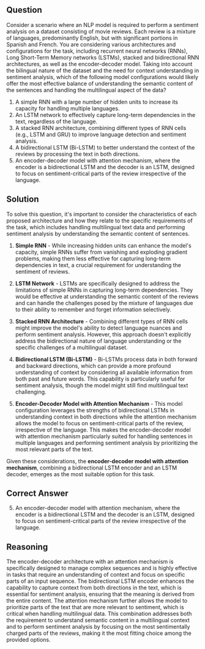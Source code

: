 ## Question

Consider a scenario where an NLP model is required to perform a sentiment analysis on a dataset consisting of movie reviews. Each review is a mixture of languages, predominantly English, but with significant portions in Spanish and French. You are considering various architectures and configurations for the task, including recurrent neural networks (RNNs), Long Short-Term Memory networks (LSTMs), stacked and bidirectional RNN architectures, as well as the encoder-decoder model. Taking into account the bilingual nature of the dataset and the need for context understanding in sentiment analysis, which of the following model configurations would likely offer the most effective balance of understanding the semantic content of the sentences and handling the multilingual aspect of the data?

1. A simple RNN with a large number of hidden units to increase its capacity for handling multiple languages.
2. An LSTM network to effectively capture long-term dependencies in the text, regardless of the language.
3. A stacked RNN architecture, combining different types of RNN cells (e.g., LSTM and GRU) to improve language detection and sentiment analysis.
4. A bidirectional LSTM (Bi-LSTM) to better understand the context of the reviews by processing the text in both directions.
5. An encoder-decoder model with attention mechanism, where the encoder is a bidirectional LSTM and the decoder is an LSTM, designed to focus on sentiment-critical parts of the review irrespective of the language.

## Solution

To solve this question, it's important to consider the characteristics of each proposed architecture and how they relate to the specific requirements of the task, which includes handling multilingual text data and performing sentiment analysis by understanding the semantic content of sentences.

1. **Simple RNN** - While increasing hidden units can enhance the model's capacity, simple RNNs suffer from vanishing and exploding gradient problems, making them less effective for capturing long-term dependencies in text, a crucial requirement for understanding the sentiment of reviews.

2. **LSTM Network** - LSTMs are specifically designed to address the limitations of simple RNNs in capturing long-term dependencies. They would be effective at understanding the semantic content of the reviews and can handle the challenges posed by the mixture of languages due to their ability to remember and forget information selectively.

3. **Stacked RNN Architecture** - Combining different types of RNN cells might improve the model's ability to detect language nuances and perform sentiment analysis. However, this approach doesn't explicitly address the bidirectional nature of language understanding or the specific challenges of a multilingual dataset.

4. **Bidirectional LSTM (Bi-LSTM)** - Bi-LSTMs process data in both forward and backward directions, which can provide a more profound understanding of context by considering all available information from both past and future words. This capability is particularly useful for sentiment analysis, though the model might still find multilingual text challenging.

5. **Encoder-Decoder Model with Attention Mechanism** - This model configuration leverages the strengths of bidirectional LSTMs in understanding context in both directions while the attention mechanism allows the model to focus on sentiment-critical parts of the review, irrespective of the language. This makes the encoder-decoder model with attention mechanism particularly suited for handling sentences in multiple languages and performing sentiment analysis by prioritizing the most relevant parts of the text.

Given these considerations, the **encoder-decoder model with attention mechanism**, combining a bidirectional LSTM encoder and an LSTM decoder, emerges as the most suitable option for this task.

## Correct Answer

5. An encoder-decoder model with attention mechanism, where the encoder is a bidirectional LSTM and the decoder is an LSTM, designed to focus on sentiment-critical parts of the review irrespective of the language.

## Reasoning

The encoder-decoder architecture with an attention mechanism is specifically designed to manage complex sequences and is highly effective in tasks that require an understanding of context and focus on specific parts of an input sequence. The bidirectional LSTM encoder enhances the capability to capture context from both directions in the text, which is essential for sentiment analysis, ensuring that the meaning is derived from the entire content. The attention mechanism further allows the model to prioritize parts of the text that are more relevant to sentiment, which is critical when handling multilingual data. This combination addresses both the requirement to understand semantic content in a multilingual context and to perform sentiment analysis by focusing on the most sentimentally charged parts of the reviews, making it the most fitting choice among the provided options.
